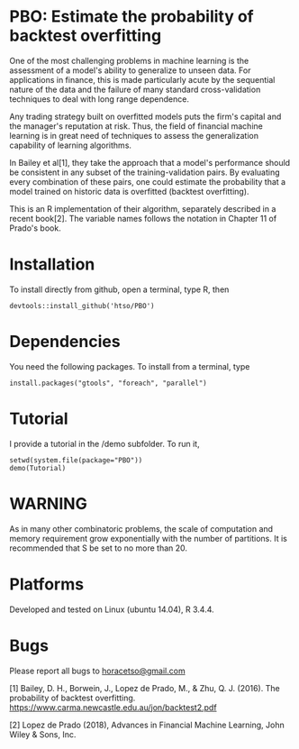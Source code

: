 # PBO: Estimate the probability of backtest overfitting 

One of the most challenging problems in machine learning is the assessment of a model's ability to generalize to unseen data. For applications in finance, this is made particularly acute by the sequential nature of the data and the failure of many standard cross-validation techniques to deal 
with long range dependence. 

Any trading strategy built on overfitted models puts the firm's capital and the manager's reputation at risk. Thus, the field of financial machine learning is in great need of techniques to assess 
the generalization capability of learning algorithms. 

In Bailey et al[1], they take the approach that a model's performance should be consistent in any
subset of the training-validation pairs. By evaluating every combination of these pairs, one could 
estimate the probability that a model trained on historic data is overfitted (backtest overfitting).

This is an R implementation of their algorithm, separately described in a recent book[2]. The variable names follows the notation in Chapter 11 of Prado's book. 

# Installation
To install directly from github, open a terminal, type R, then

    devtools::install_github('htso/PBO')

# Dependencies
You need the following packages. To install from a terminal, type 

    install.packages("gtools", "foreach", "parallel")

# Tutorial
I provide a tutorial in the /demo subfolder. To run it, 

    setwd(system.file(package="PBO"))
    demo(Tutorial)


# WARNING
As in many other combinatoric problems, the scale of computation and memory requirement grow exponentially with the number of partitions. It is recommended that S be set to no more than 20. 

# Platforms
Developed and tested on Linux (ubuntu 14.04), R 3.4.4.

# Bugs
Please report all bugs to horacetso@gmail.com

[1] Bailey, D. H., Borwein, J., Lopez de Prado, M., & Zhu, Q. J. (2016). The probability of backtest overfitting. https://www.carma.newcastle.edu.au/jon/backtest2.pdf

[2] Lopez de Prado (2018), Advances in Financial Machine Learning, John Wiley & Sons, Inc.



